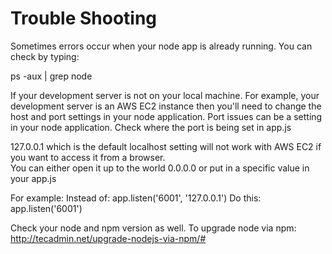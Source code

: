 Trouble Shooting
================


Sometimes errors occur when your node app is already running.  You can check by typing:
  
  ps -aux | grep node


If your development server is not on your local machine.  For example, your development server is an AWS EC2 instance then you'll
need to change the host and port settings in your node application.
Port issues can be a setting in your node application.  Check where the port is being set in app.js

127.0.0.1 which is the default localhost setting will not work with AWS EC2 if you want to access it from a browser.  
You can either open it up to the world 0.0.0.0 or put in a specific value in your app.js

For example:
Instead of:
  app.listen('6001', '127.0.0.1')
Do this:
  app.listen('6001')
  
  
  
Check your node and npm version as well.
To upgrade node via npm:
http://tecadmin.net/upgrade-nodejs-via-npm/#
